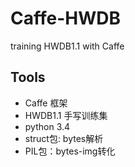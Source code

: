 # Caffe-HWDB
training HWDB1.1 with Caffe
## Tools
* Caffe 框架 
* HWDB1.1 手写训练集
* python 3.4 
* struct包: bytes解析
* PIL包：bytes-img转化
